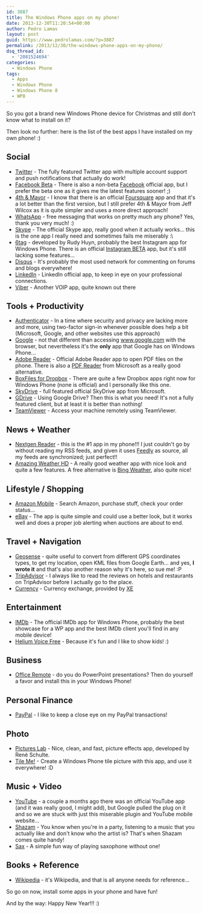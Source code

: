 ```yaml
---
id: 3887
title: The Windows Phone apps on my phone!
date: 2013-12-30T11:20:54+00:00
author: Pedro Lamas
layout: post
guid: https://www.pedrolamas.com/?p=3887
permalink: /2013/12/30/the-windows-phone-apps-on-my-phone/
dsq_thread_id:
  - '2081524694'
categories:
  - Windows Phone
tags:
  - Apps
  - Windows Phone
  - Windows Phone 8
  - WP8
---
```


So you got a brand new Windows Phone device for Christmas and still don't know what to install on it?

Then look no further: here is the list of the best apps I have installed on my own phone! :)

## Social

- [Twitter](http://www.windowsphone.com/s?appid=0b792c7c-14dc-df11-a844-00237de2db9e) - The fully featured Twitter app with multiple account support and push notifications that actually do work!
- [Facebook Beta](http://www.windowsphone.com/s?appid=93da5d29-daf0-4783-9ed5-a87b33247ec6) - There is also a non-beta [Facebook](http://www.windowsphone.com/s?appid=82a23635-5bd9-df11-a844-00237de2db9e) official app, but I prefer the beta one as it gives me the latest features sooner! ;)
- [4th & Mayor](http://www.windowsphone.com/s?appid=c7d13b8d-9951-e011-854c-00237de2db9e) - I know that there is an official [Foursquare](http://www.windowsphone.com/s?appid=26cf3302-469f-e011-986b-78e7d1fa76f8) app and that it's a lot better than the first version, but I still prefer 4th & Mayor from Jeff Wilcox as it is quite simpler and uses a more direct approach!
- [WhatsApp](http://www.windowsphone.com/s?appid=218a0ebb-1585-4c7e-a9ec-054cf4569a79) - free messaging that works on pretty much any phone? Yes, thank you very much! :)
- [Skype](http://www.windowsphone.com/s?appid=c3f8e570-68b3-4d6a-bdbb-c0a3f4360a51) - The official Skype app, really good when it actually works... this is the one app I really need and sometimes fails me miserably :\
- [6tag](http://www.windowsphone.com/s?appid=7d795cdf-fb1b-4bdf-8f5e-76eb19f7079e) - developed by Rudy Huyn, probably the best Instagram app for Windows Phone. There is an official [Instagram BETA](http://www.windowsphone.com/s?appid=3222a126-7f20-4273-ab4a-161120b21aea) app, but it's still lacking some features...
- [Disqus](http://www.windowsphone.com/s?appid=93c35e04-5d4d-42d2-aaaa-3bd1532443b2) - It's probably the most used network for commenting on forums and blogs everywhere!
- [LinkedIn](http://www.windowsphone.com/s?appid=bdc7ae24-9051-474c-a89a-2b18f58d1317) - LinkedIn official app, to keep in eye on your professional connections.
- [Viber](http://www.windowsphone.com/s?appid=3d051f9b-9e03-456f-b647-bea34fe7031c) - Another VOIP app, quite known out there

## Tools + Productivity

- [Authenticator](http://www.windowsphone.com/s?appid=e7994dbc-2336-4950-91ba-ca22d653759b) - In a time where security and privacy are lacking more and more, using two-factor sign-in whenever possible does help a bit (Microsoft, Google, and other websites use this approach)
- [Google](http://www.windowsphone.com/s?appid=220bfbf2-ee02-496c-a656-651a6c0c6518) - not that different than accessing www.google.com with the browser, but nevertheless it's the **only** app that Google has on Windows Phone...
- [Adobe Reader](http://www.windowsphone.com/s?appid=134e363e-8811-44be-b1e3-d8a0c60d4692) - Official Adobe Reader app to open PDF files on the phone. There is also a [PDF Reader](http://www.windowsphone.com/s?appid=8f6154d6-1b70-431a-a579-b6a43477e837) from Microsoft as a really good alternative.
- [BoxFiles for Dropbox](http://www.windowsphone.com/s?appid=5d7f992b-ee03-e011-9264-00237de2db9e) - There are quite a few Dropbox apps right now for Windows Phone (none is official) and I personally like this one.
- [SkyDrive](http://www.windowsphone.com/s?appid=ad543082-80ec-45bb-aa02-ffe7f4182ba8) - full featured official SkyDrive app from Microsoft.
- [GDrive](http://www.windowsphone.com/s?appid=c945c809-5e5d-4db3-b4c9-70c8cebd5235) - Using Google Drive? Then this is what you need! It's not a fully featured client, but at least it is better than nothing!
- [TeamViewer](http://www.windowsphone.com/s?appid=afadc741-961a-4677-b490-c1777bdfe9e5) - Access your machine remotely using TeamViewer.

## News + Weather

- [Nextgen Reader](http://www.windowsphone.com/s?appid=643381de-4724-e011-854c-00237de2db9e) - this is the #1 app in my phone!!! I just couldn't go by without reading my RSS feeds, and given it uses [Feedly](http://www.feedly.com) as source, all my feeds are synchronized; just perfect!!
- [Amazing Weather HD](http://www.windowsphone.com/s?appid=c7ac43c5-5d99-4e65-913d-e92e253e9e99) - A really good weather app with nice look and quite a few features. A free alternative is [Bing Weather](http://www.windowsphone.com/s?appid=63c2a117-8604-44e7-8cef-df10be3a57c8), also quite nice!

## Lifestyle / Shopping

- [Amazon Mobile](http://www.windowsphone.com/s?appid=351decc7-ea2f-e011-854c-00237de2db9e) - Search Amazon, purchase stuff, check your order status...
- [eBay](http://www.windowsphone.com/s?appid=92d3a3a3-66d9-df11-a844-00237de2db9e) - The app is quite simple and could use a better look, but it works well and does a proper job alerting when auctions are about to end.

## Travel + Navigation

- [Geosense](http://www.windowsphone.com/s?appid=7ca9cfea-1b92-4ca4-8559-269936d5361e) - quite useful to convert from different GPS coordinates types, to get my location, open KML files from Google Earth... and yes, **I wrote it** and that's also another reason why it's here, so sue me! :P
- [TripAdvisor](http://www.windowsphone.com/s?appid=180b0f46-e753-e011-854c-00237de2db9e) - I always like to read the reviews on hotels and restaurants on TripAdvisor before I actually go to the place.
- [Currency](http://www.windowsphone.com/s?appid=dc5f12fa-b49d-e011-986b-78e7d1fa76f8) - Currency exchange, provided by [XE](http://www.xe.com/)

## Entertainment

- [IMDb](http://www.windowsphone.com/s?appid=ff971299-eed8-df11-a844-00237de2db9e) - The official IMDb app for Windows Phone, probably the best showcase for a WP app and the best IMDb client you'll find in any mobile device!
- [Helium Voice Free](http://www.windowsphone.com/s?appid=da4c75d6-df50-e011-854c-00237de2db9e) - Because it's fun and I like to show kids! :)

## Business

- [Office Remote](http://www.windowsphone.com/s?appid=01f53e5a-7870-49cb-8afc-d6fab6d7a3cd) - do you do PowerPoint presentations? Then do yourself a favor and install this in your Windows Phone!

## Personal Finance

- [PayPal](http://www.windowsphone.com/s?appid=75738196-1db2-49d9-afb1-d66a34d19fb6) - I like to keep a close eye on my PayPal transactions!

## Photo

- [Pictures Lab](http://www.windowsphone.com/s?appid=5db119bf-7ad5-df11-a844-00237de2db9e) - Nice, clean, and fast, picture effects app, developed by René Schulte.
- [Tile Me!](http://www.windowsphone.com/s?appid=4b113087-6abc-40fb-8e49-d02adeba1393) - Create a Windows Phone tile picture with this app, and use it everywhere! :D

## Music + Video

- [YouTube](http://www.windowsphone.com/s?appid=dcbb1ac6-a89a-df11-a490-00237de2db9e) - a couple a months ago there was an official YouTube app (and it was really good, I might add), but Google pulled the plug on it and so we are stuck with just this miserable plugin and YouTube mobile website...
- [Shazam](http://www.windowsphone.com/s?appid=2f8d5271-2b81-e011-986b-78e7d1fa76f8) - You know when you're in a party, listening to a music that you actually like and don't know who the artist is? That's when Shazam comes quite handy!
- [Sax](http://www.windowsphone.com/s?appid=b3690063-6d30-43aa-9934-84a99781fa34) - A simple fun way of playing saxophone without one!

## Books + Reference

- [Wikipedia](http://www.windowsphone.com/s?appid=fd40c569-2681-48df-9ff3-53ffd80aa9b5) - it's Wikipedia, and that is all anyone needs for reference...

So go on now, install some apps in your phone and have fun!

And by the way: Happy New Year!!! :)
